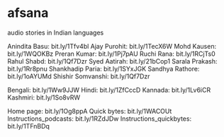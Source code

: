 # afsana
audio stories in Indian languages

Anindita Basu: bit.ly/1Tfv4bl
Ajay Purohit: bit.ly/1TecX6W
Mohd Kausen: bit.ly/1WQOKBz
Preran Kumar: bit.ly/1Pj7pAU
Ruchi Rana: bit.ly/1RCjTs0
Rahul Shabd: bit.ly/1Qf7Dzr
Syed Aatirah: bit.ly/21bCop1
Sarala Prakash: bit.ly/1Rr8pnu
Shankhadip Paria: bit.ly/1SYxJGK
Sandhya Rathore: bit.ly/1oAYUMd
Shishir Somvanshi: bit.ly/1Qf7Dzr

Bengali: bit.ly/1Ww9JJW
Hindi: bit.ly/1ZfCccD
Kannada: bit.ly/1Lv6iCR
Kashmiri: bit.ly/1So8vRW

Home page: bit.ly/1Og8ppA
Quick bytes: bit.ly/1WACOUt
Instructions_podcasts: bit.ly/1RZdJDw
Instructions_quickbytes: bit.ly/1TFnBDq
